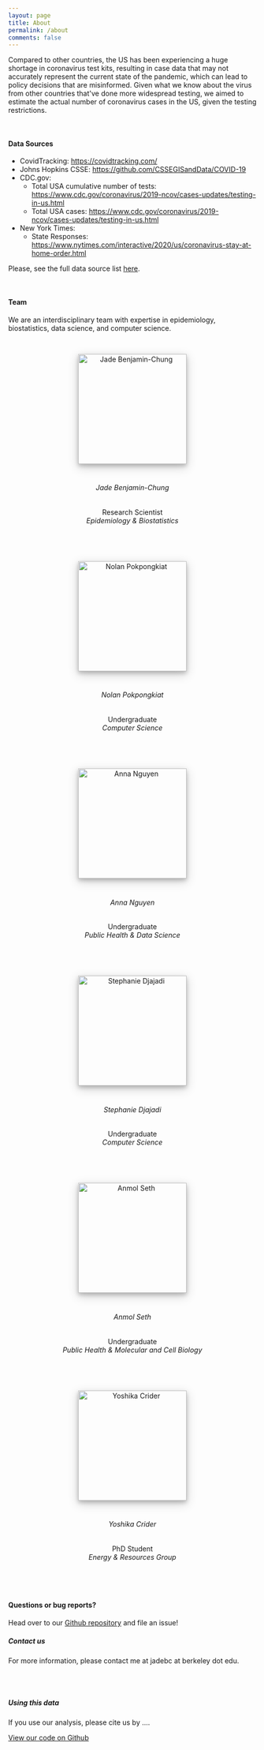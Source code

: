 ```yaml
---
layout: page
title: About
permalink: /about
comments: false
---
```


<div class="row justify-content-between">
<div class="col-md-8 pr-5">

<p>Compared to other countries, the US has been experiencing a huge shortage in coronavirus test kits, resulting in case data that may not accurately represent the current state of the pandemic, which can lead to policy decisions that are misinformed. Given what we know about the virus from other countries that've done more widespread testing, we aimed to estimate the actual number of coronavirus cases in the US, given the testing restrictions.</p>

<!-- <p class="mb-5"><img class="shadow-lg" src="{{site.baseurl}}/assets/images/mediumish-jekyll-template.png" alt="jekyll template mediumish" /></p> -->

<!-- <h4 style="border-bottom: 1px solid rgba(0, 0, 0, .44);">Data Sources a</h4> -->

<br>

<h4>Data Sources</h4>

<ul>
	<li>CovidTracking: <a href="https://covidtracking.com/">https://covidtracking.com/</a></li>
	<li>Johns Hopkins CSSE: <a href="https://github.com/CSSEGISandData/COVID-19">https://github.com/CSSEGISandData/COVID-19</a></li>
	<li>CDC.gov:
		<ul>
			<li>Total USA cumulative number of tests: <a href="https://www.cdc.gov/coronavirus/2019-ncov/cases-updates/testing-in-us.html">https://www.cdc.gov/coronavirus/2019-ncov/cases-updates/testing-in-us.html</a></li>
			<li>Total USA cases: <a href="https://www.cdc.gov/coronavirus/2019-ncov/cases-updates/testing-in-us.html">https://www.cdc.gov/coronavirus/2019-ncov/cases-updates/testing-in-us.html</a></li>
		</ul>
	</li>
	<li>New York Times: 
		<ul>
			<li>State Responses: <a href="https://www.nytimes.com/interactive/2020/us/coronavirus-stay-at-home-order.html">https://www.nytimes.com/interactive/2020/us/coronavirus-stay-at-home-order.html</a></li>
		</ul>
		</li>
</ul>


<p>Please, see the full data source list <a href="https://github.com/jadebc/covid19-expected-cases/tree/master/1-data">here</a>.</p>
<br>

<h4>Team</h4>

<p>We are an interdisciplinary team with expertise in epidemiology, biostatistics, data science, and computer science.</p>

<div class="row">
	<div class="col-md-5" style="padding: 30px;text-align: center;">
		<img style="box-shadow: 0 4px 8px 0 rgba(0, 0, 0, 0.2), 0 6px 20px 0 rgba(0, 0, 0, 0.19);margin-bottom:20px;" src="{{ site.baseurl }}/assets/images/jade.jpg" alt="Jade Benjamin-Chung" width="220" height="223">
		<h6 style="text-align: center;">Jade Benjamin-Chung</h6>
		<p style="text-align: center;">Research Scientist<br>
		<i>Epidemiology &amp; Biostatistics</i></p>
	</div> 
	<div class="col-md-5" style="padding: 30px;text-align: center;">
		<img style="box-shadow: 0 4px 8px 0 rgba(0, 0, 0, 0.2), 0 6px 20px 0 rgba(0, 0, 0, 0.19);margin-bottom:20px;" src="{{ site.baseurl }}/assets/images/nolan.png" alt="Nolan Pokpongkiat" width="220" height="223">
		<h6 style="text-align: center;">Nolan Pokpongkiat</h6>
		<p style="text-align: center;">Undergraduate<br>
		<i>Computer Science</i></p>
	</div> 
</div>
<div class="row">
	<div class="col-md-5" style="padding: 30px;text-align: center;">
		<img style="box-shadow: 0 4px 8px 0 rgba(0, 0, 0, 0.2), 0 6px 20px 0 rgba(0, 0, 0, 0.19);margin-bottom:20px;" src="{{ site.baseurl }}/assets/images/anna.jpg" alt="Anna Nguyen" width="220" height="223">
		<h6 style="text-align: center;">Anna Nguyen</h6>
		<p style="text-align: center;">Undergraduate<br>
		<i>Public Health &amp; Data Science</i></p>
	</div> 
	<div class="col-md-5" style="padding: 30px;text-align: center;">
		<img style="box-shadow: 0 4px 8px 0 rgba(0, 0, 0, 0.2), 0 6px 20px 0 rgba(0, 0, 0, 0.19);margin-bottom:20px;" src="{{ site.baseurl }}/assets/images/stephanie.png" alt="Stephanie Djajadi" width="220" height="223">
		<h6 style="text-align: center;">Stephanie Djajadi</h6>
		<p style="text-align: center;">Undergraduate<br>
		<i>Computer Science</i></p>
	</div> 
</div> 
<div class="row">
	<div class="col-md-5" style="padding: 30px;text-align: center;">
		<img style="box-shadow: 0 4px 8px 0 rgba(0, 0, 0, 0.2), 0 6px 20px 0 rgba(0, 0, 0, 0.19);margin-bottom:20px;" src="{{ site.baseurl }}/assets/images/anmol.jpg" alt="Anmol Seth" width="220" height="223">
		<h6 style="text-align: center;">Anmol Seth</h6>
		<p style="text-align: center;">Undergraduate<br>
		<i>Public Health &amp; Molecular and Cell Biology</i></p>
	</div> 
	<div class="col-md-5" style="padding: 30px;text-align: center;">
		<img style="box-shadow: 0 4px 8px 0 rgba(0, 0, 0, 0.2), 0 6px 20px 0 rgba(0, 0, 0, 0.19);margin-bottom:20px;" src="{{ site.baseurl }}/assets/images/yoshika.jpg" alt="Yoshika Crider" width="220" height="223">
		<h6 style="text-align: center;">Yoshika Crider</h6>
		<p style="text-align: center;">PhD Student<br>
		<i>Energy & Resources Group</i></p>
	</div> 
</div> 
 

<br>
<h4>Questions or bug reports?</h4>

<p>Head over to our <a href="https://github.com/jadebc/covid19-expected-cases">Github repository</a> and file an issue!</p>

</div>

<div class="col-md-4">

<div class="sticky-top sticky-top-80">
<h5>Contact us</h5>

<p>For more information, please contact me at jadebc at berkeley dot edu.</p>

<!-- <p>Thank you for your support! Your donation helps me to maintain and improve <a target="_blank" href="https://github.com/wowthemesnet/mediumish-theme-jekyll">Mediumish <i class="fab fa-github"></i></a>.</p> -->

<!-- <a target="_blank" href="https://github.com/jadebc/covid19-expected-cases" class="btn btn-danger"></a>  -->


<br>
<br>
<h5>Using this data</h5>

<p>If you use our analysis, please cite us by ....</p>
<a target="_blank" href="https://github.com/jadebc/covid19-expected-cases" class="btn btn-warning">View our code on Github</a>

</div> 
</div> 
</div>
